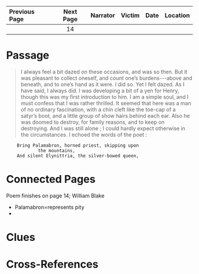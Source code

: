 | Previous Page | Next Page | Narrator | Victim | Date | Location |
|:--------------|:---------:|---------:|-------:|-----:|---------:|
|               |    14     |          |        |      |          |

# Passage
>I always feel a bit dazed on these occasions, and was so then. But it was pleasant to collect oneself, and count one’s burdens---above and beneath, and to one’s hand as it were. I did so. Yet I felt dazed. As I have said, I always did. I was developing a bit of a yen for Henry, though this was my first introduction to him. I am a simple soul, and I must confess that I was rather thrilled. It seemed that here was a man of no ordinary fascination, with a chin cleft like the toe-cap of a satyr’s boot, and a little group of show hairs behind each ear. Also he was doomed to destroy, for family reasons, and to keep on destroying. And I was still alone ; I could hardly expect otherwise in the circumstances. I echoed the words of the poet :

        Bring Palamabron, horned priest, skipping upon
                the mountains,
        And silent Elynittria, the silver-bowed queen, 
# Connected Pages
Poem finishes on page 14; William Blake
* Palamabron=represents pity
* 
# Clues
# Cross-References
